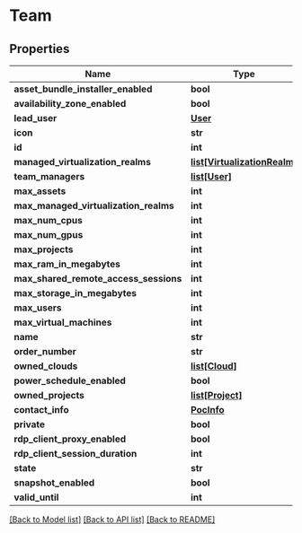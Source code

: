# Team

## Properties
Name | Type | Description | Notes
------------ | ------------- | ------------- | -------------
**asset_bundle_installer_enabled** | **bool** |  | [optional] 
**availability_zone_enabled** | **bool** |  | [optional] 
**lead_user** | [**User**](User.md) |  | 
**icon** | **str** |  | [optional] 
**id** | **int** |  | [optional] 
**managed_virtualization_realms** | [**list[VirtualizationRealm]**](VirtualizationRealm.md) |  | [optional] 
**team_managers** | [**list[User]**](User.md) |  | [optional] 
**max_assets** | **int** |  | [optional] 
**max_managed_virtualization_realms** | **int** |  | [optional] 
**max_num_cpus** | **int** |  | [optional] 
**max_num_gpus** | **int** |  | [optional] 
**max_projects** | **int** |  | [optional] 
**max_ram_in_megabytes** | **int** |  | [optional] 
**max_shared_remote_access_sessions** | **int** |  | [optional] 
**max_storage_in_megabytes** | **int** |  | [optional] 
**max_users** | **int** |  | [optional] 
**max_virtual_machines** | **int** |  | [optional] 
**name** | **str** |  | 
**order_number** | **str** |  | [optional] 
**owned_clouds** | [**list[Cloud]**](Cloud.md) |  | [optional] 
**power_schedule_enabled** | **bool** |  | [optional] 
**owned_projects** | [**list[Project]**](Project.md) |  | [optional] 
**contact_info** | [**PocInfo**](PocInfo.md) |  | 
**private** | **bool** |  | [optional] 
**rdp_client_proxy_enabled** | **bool** |  | [optional] 
**rdp_client_session_duration** | **int** |  | [optional] 
**state** | **str** |  | 
**snapshot_enabled** | **bool** |  | [optional] 
**valid_until** | **int** |  | 

[[Back to Model list]](../README.md#documentation-for-models) [[Back to API list]](../README.md#documentation-for-api-endpoints) [[Back to README]](../README.md)


